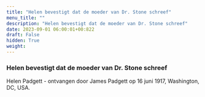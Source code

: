 ```yaml
---
title: "Helen bevestigt dat de moeder van Dr. Stone schreef"
menu_title: ""
description: "Helen bevestigt dat de moeder van Dr. Stone schreef"
date: 2023-09-01 06:00:01+00:822
draft: False
hidden: True
weight:
---
```

### Helen bevestigt dat de moeder van Dr. Stone schreef

Helen Padgett - ontvangen door James Padgett op 16 juni 1917, Washington, DC, USA.
